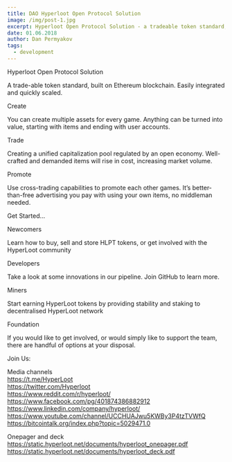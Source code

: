 ```yaml
---
title: DAO Hyperloot Open Protocol Solution
image: /img/post-1.jpg
excerpt: Hyperloot Open Protocol Solution - a tradeable token standard, built on Ethereum blockchain. Easily integrated and quickly scaled.
date: 01.06.2018
author: Dan Permyakov
tags:
  - development
---
```


Hyperloot Open Protocol Solution

A trade-able token standard, built on Ethereum blockchain. Easily integrated and quickly scaled.

Create

You can create multiple assets for every game. Anything can be turned into value, starting with items and ending with user accounts.

Trade

Creating a unified capitalization pool regulated by an open economy. Well-crafted and demanded items will rise in cost, increasing market volume.

Promote

Use cross-trading capabilities to promote each other games. It’s better-than-free advertising you pay with using your own items, no middleman needed.

Get Started…

Newcomers

Learn how to buy, sell and store HLPT tokens, or get involved with the HyperLoot community

Developers

Take a look at some innovations in our pipeline. Join GitHub to learn more.

Miners

Start earning HyperLoot tokens by providing stability and staking to decentralised HyperLoot network

Foundation

If you would like to get involved, or would simply like to support the team, there are handful of options at your disposal.

Join Us:

Media channels</br>
https://t.me/HyperLoot</br>
https://twitter.com/Hyperloot</br>
https://www.reddit.com/r/hyperloot/</br>
https://www.facebook.com/pg/401874386882912</br>
https://www.linkedin.com/company/hyperloot/</br>
https://www.youtube.com/channel/UCCHUAJwu5KWBy3P4tzTVWfQ</br>
https://bitcointalk.org/index.php?topic=5029471.0</br>

Onepager and deck</br>
https://static.hyperloot.net/documents/hyperloot_onepager.pdf</br>
https://static.hyperloot.net/documents/hyperloot_deck.pdf